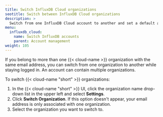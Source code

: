 ```yaml
---
title: Switch InfluxDB Cloud organizations
seotitle: Switch between InfluxDB Cloud organizations
description: >
  Switch from one InfluxDB Cloud account to another and set a default account.  
menu:
  influxdb_cloud:
    name: Switch InfluxDB accounts
    parent: Account management
weight: 105
---
```

If you belong to more than one {{< cloud-name >}} organization with the same email address, you can switch from one organization to another while staying logged in. An account can contain multiple organizations. 

To switch {{< cloud-name "short" >}} organizations:

1. In the {{< cloud-name "short" >}} UI, click the organization name drop-down list in the upper left and select **Settings**.
2. Click **Switch Organization**. If this option doesn't appear, your email address is only associated with one organization.
3. Select the organization you want to switch to.

